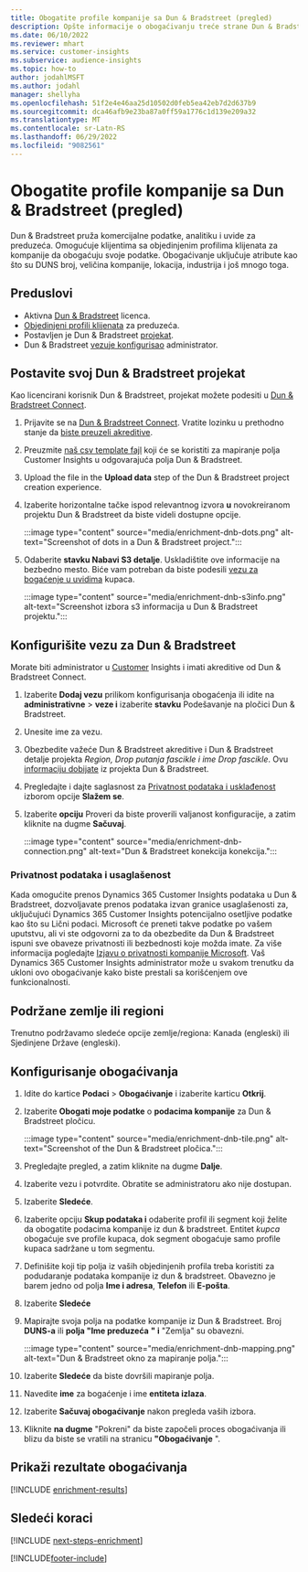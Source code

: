```yaml
---
title: Obogatite profile kompanije sa Dun & Bradstreet (pregled)
description: Opšte informacije o obogaćivanju treće strane Dun & Bradstreet.
ms.date: 06/10/2022
ms.reviewer: mhart
ms.service: customer-insights
ms.subservice: audience-insights
ms.topic: how-to
author: jodahlMSFT
ms.author: jodahl
manager: shellyha
ms.openlocfilehash: 51f2e4e46aa25d10502d0feb5ea42eb7d2d637b9
ms.sourcegitcommit: dca46afb9e23ba87a0ff59a1776c1d139e209a32
ms.translationtype: MT
ms.contentlocale: sr-Latn-RS
ms.lasthandoff: 06/29/2022
ms.locfileid: "9082561"
---
```

# <a name="enrich-company-profiles-with-dun--bradstreet-preview"></a>Obogatite profile kompanije sa Dun & Bradstreet (pregled)

Dun & Bradstreet pruža komercijalne podatke, analitiku i uvide za preduzeća. Omogućuje klijentima sa objedinjenim profilima klijenata za kompanije da obogaćuju svoje podatke. Obogaćivanje uključuje atribute kao što su DUNS broj, veličina kompanije, lokacija, industrija i još mnogo toga.

## <a name="prerequisites"></a>Preduslovi

- Aktivna [Dun & Bradstreet](https://www.dnb.com/marketing/media/give-your-data-a-boost.html?source=microsoft_audience_insights) licenca.
- [Objedinjeni profili klijenata](customer-profiles.md) za preduzeća.
- Postavljen je Dun & Bradstreet [projekat](#set-up-your-dun--bradstreet-project).
- Dun & Bradstreet [vezu](connections.md)[je konfigurisao](#configure-a-connection-for-dun--bradstreet) administrator.

## <a name="set-up-your-dun--bradstreet-project"></a>Postavite svoj Dun & Bradstreet projekat

Kao licencirani korisnik Dun & Bradstreet, projekat možete podesiti u [Dun & Bradstreet Connect](https://connect.dnb.com?lead_source=microsoft_audienceinsights).

1. Prijavite se na [Dun & Bradstreet Connect](https://connect.dnb.com?lead_source=microsoft_audienceinsights). Vratite lozinku u prethodno stanje da [biste preuzeli akreditive](https://sso.dnb.com/signin/forgot-password?lead_source=microsoft_audienceinsights).

1. Preuzmite [naš csv template fajl](https://c360devenrichment.blob.core.windows.net/mapping/DnBCIdatamapping.csv) koji će se koristiti za mapiranje polja Customer Insights u odgovarajuća polja Dun & Bradstreet.

1. Upload the file in the **Upload data** step of the Dun & Bradstreet project creation experience.

1. Izaberite horizontalne tačke ispod relevantnog izvora **u** novokreiranom projektu Dun & Bradstreet da biste videli dostupne opcije.

   :::image type="content" source="media/enrichment-dnb-dots.png" alt-text="Screenshot of dots in a Dun & Bradstreet project.":::

1. Odaberite **stavku Nabavi S3 detalje**. Uskladištite ove informacije na bezbedno mesto. Biće vam potreban da biste podesili [vezu za bogaćenje u uvidima](#configure-a-connection-for-dun--bradstreet) kupaca.

   :::image type="content" source="media/enrichment-dnb-s3info.png" alt-text="Screenshot izbora s3 informacija u Dun & Bradstreet projektu.":::

## <a name="configure-a-connection-for-dun--bradstreet"></a>Konfigurišite vezu za Dun & Bradstreet

Morate biti administrator u [Customer](permissions.md#admin) Insights i imati akreditive od Dun & Bradstreet Connect.

1. Izaberite **Dodaj vezu** prilikom konfigurisanja obogaćenja ili idite na **administrativne** > **veze i** izaberite **stavku** Podešavanje na pločici Dun & Bradstreet.

1. Unesite ime za vezu.

1. Obezbedite važeće Dun & Bradstreet akreditive i Dun & Bradstreet detalje projekta *Region, Drop putanja fascikle i ime Drop fascikle*. Ovu [informaciju dobijate](#set-up-your-dun--bradstreet-project) iz projekta Dun & Bradstreet.

1. Pregledajte i dajte saglasnost za [Privatnost podataka i usklađenost](#data-privacy-and-compliance) izborom opcije **Slažem se**.

1. Izaberite **opciju** Proveri da biste proverili valjanost konfiguracije, a zatim kliknite na dugme **Sačuvaj**.

   :::image type="content" source="media/enrichment-dnb-connection.png" alt-text="Dun & Bradstreet konekcija konekcija.":::

### <a name="data-privacy-and-compliance"></a>Privatnost podataka i usaglašenost

Kada omogućite prenos Dynamics 365 Customer Insights podataka u Dun & Bradstreet, dozvoljavate prenos podataka izvan granice usaglašenosti za, uključujući Dynamics 365 Customer Insights potencijalno osetljive podatke kao što su Lični podaci. Microsoft će preneti takve podatke po vašem uputstvu, ali vi ste odgovorni za to da obezbedite da Dun & Bradstreet ispuni sve obaveze privatnosti ili bezbednosti koje možda imate. Za više informacija pogledajte [Izjavu o privatnosti kompanije Microsoft](https://go.microsoft.com/fwlink/?linkid=396732).
Vaš Dynamics 365 Customer Insights administrator može u svakom trenutku da ukloni ovo obogaćivanje kako biste prestali sa korišćenjem ove funkcionalnosti.

## <a name="supported-countries-or-regions"></a>Podržane zemlje ili regioni

Trenutno podržavamo sledeće opcije zemlje/regiona: Kanada (engleski) ili Sjedinjene Države (engleski).

## <a name="configure-the-enrichment"></a>Konfigurisanje obogaćivanja

1. Idite do kartice **Podaci** > **Obogaćivanje** i izaberite karticu **Otkrij**.

1. Izaberite **Obogati moje podatke** o **podacima kompanije** za Dun & Bradstreet pločicu.

   :::image type="content" source="media/enrichment-dnb-tile.png" alt-text="Screenshot of the Dun & Bradstreet pločica.":::

1. Pregledajte pregled, a zatim kliknite na dugme **Dalje**.

1. Izaberite vezu i potvrdite. Obratite se administratoru ako nije dostupan.

1. Izaberite **Sledeće**.

1. Izaberite opciju **Skup podataka i** odaberite profil ili segment koji želite da obogatite podacima kompanije iz dun & bradstreet. Entitet *kupca* obogaćuje sve profile kupaca, dok segment obogaćuje samo profile kupaca sadržane u tom segmentu.

1. Definišite koji tip polja iz vaših objedinjenih profila treba koristiti za podudaranje podataka kompanije iz dun & bradstreet. Obavezno je barem jedno od polja **Ime i adresa**, **Telefon** ili **E-pošta**.

1. Izaberite **Sledeće**

1. Mapirajte svoja polja na podatke kompanije iz Dun & Bradstreet. Broj **DUNS-a** ili **polja "Ime preduzeća** **" i** "Zemlja" su obavezni.

      :::image type="content" source="media/enrichment-dnb-mapping.png" alt-text="Dun & Bradstreet okno za mapiranje polja.":::

1. Izaberite **Sledeće** da biste dovršili mapiranje polja.

1. Navedite **ime** za bogaćenje i ime **entiteta izlaza**.

1. Izaberite **Sačuvaj obogaćivanje** nakon pregleda vaših izbora.

1. Kliknite **na dugme** "Pokreni" da biste započeli proces obogaćivanja ili blizu da biste se vratili na stranicu **"Obogaćivanje** ".

## <a name="view-enrichment-results"></a>Prikaži rezultate obogaćivanja

[!INCLUDE [enrichment-results](includes/enrichment-results.md)]

## <a name="next-steps"></a>Sledeći koraci

[!INCLUDE [next-steps-enrichment](includes/next-steps-enrichment.md)]

[!INCLUDE[footer-include](includes/footer-banner.md)]
